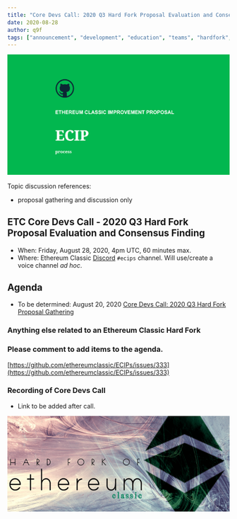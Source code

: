 ```yaml
---
title: "Core Devs Call: 2020 Q3 Hard Fork Proposal Evaluation and Consensus Finding"
date: 2020-08-28
author: q9f
tags: ["announcement", "development", "education", "teams", "hardfork", "media"]
---
```


![ETC Core Devs Call - 2020 Q3 Hard Fork Proposal Evaluation and Consensus Finding](./ethereum_classic_ecip_wallpaper.png)

Topic discussion references:
* proposal gathering and discussion only

## ETC Core Devs Call - 2020 Q3 Hard Fork Proposal Evaluation and Consensus Finding

* When: Friday, August 28, 2020, 4pm UTC, 60 minutes max.
* Where: Ethereum Classic [Discord](https://discord.gg/dwxb6nf) `#ecips` channel. Will use/create a voice channel *ad hoc*.

## Agenda

* To be determined: August 20, 2020 [Core Devs Call: 2020 Q3 Hard Fork Proposal Gathering](https://ethereumclassic.org/blog/2020-08-20-core-devs-call-2020-Q3-Hardfork-Proposal-Gathering)

### Anything else related to an Ethereum Classic Hard Fork

### Please comment to add items to the agenda.

[https://github.com/ethereumclassic/ECIPs/issues/333](https://github.com/ethereumclassic/ECIPs/issues/333)

### Recording of Core Devs Call

* Link to be added after call.

![ETC Core Devs Call - 2020 Q3 Hard Fork Proposal Evaluation and Consensus Finding](./hardfork_etc.png)
